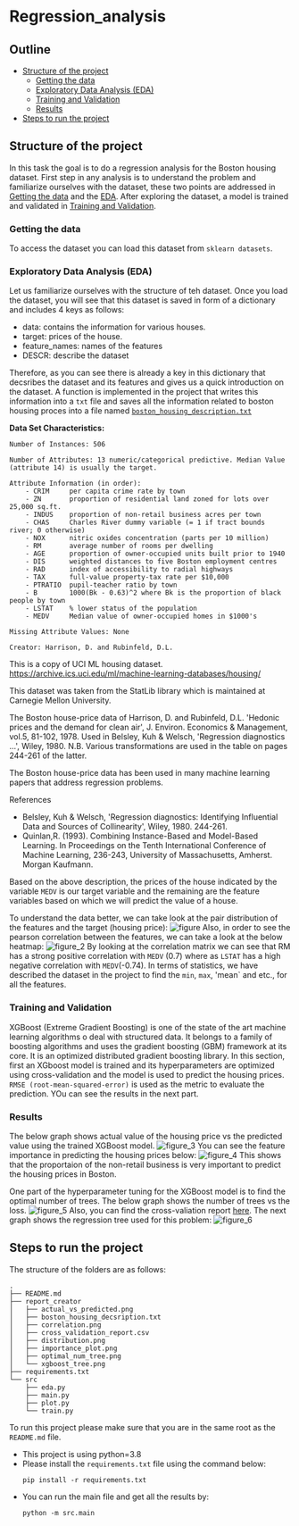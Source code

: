 # Regression_analysis

## Outline

 
  - [Structure of the project](#structure-of-the-project)
    - [Getting the data](#getting-the-data)
    - [Exploratory Data Analysis (EDA)](#exploratory-data-analysis-eda)
    - [Training and Validation](#training-and-validation)
    - [Results](#results)
  - [Steps to run the project](#steps-to-run-the-project)
 



## Structure of the project 
In this task the goal is to do a regression analysis for the Boston housing dataset.
First step in any analysis is to understand the problem and familiarize ourselves with the 
dataset, these two points are addressed in [Getting the data](#getting-the-data) and the [EDA](#exploratory-data-analysis-eda).
After exploring the dataset, a model is trained and validated in [Training and Validation](#training-and-validation).
### Getting the data
To access the dataset you can load this dataset from `sklearn datasets`.

### Exploratory Data Analysis (EDA)
Let  us familiarize ourselves with the structure of teh dataset. Once you load the dataset, you will see that this dataset is saved in form of a dictionary and includes 4 keys as follows:
* data: contains the information for various houses.
* target:  prices of the house.
* feature_names: names of the features
* DESCR: describe the dataset

Therefore, as you can see there is already a key in this dictionary that decsribes the dataset and its features and 
gives us a quick introduction on the dataset. A function is implemented in the project that writes this information into a `txt` file and saves all the information related to boston housing proces into a file named
[`boston_housing_description.txt`](report_creator/boston_housing_decsription.txt)

**Data Set Characteristics:**  

    Number of Instances: 506 

    Number of Attributes: 13 numeric/categorical predictive. Median Value (attribute 14) is usually the target.

    Attribute Information (in order):
        - CRIM     per capita crime rate by town
        - ZN       proportion of residential land zoned for lots over 25,000 sq.ft.
        - INDUS    proportion of non-retail business acres per town
        - CHAS     Charles River dummy variable (= 1 if tract bounds river; 0 otherwise)
        - NOX      nitric oxides concentration (parts per 10 million)
        - RM       average number of rooms per dwelling
        - AGE      proportion of owner-occupied units built prior to 1940
        - DIS      weighted distances to five Boston employment centres
        - RAD      index of accessibility to radial highways
        - TAX      full-value property-tax rate per $10,000
        - PTRATIO  pupil-teacher ratio by town
        - B        1000(Bk - 0.63)^2 where Bk is the proportion of black people by town
        - LSTAT    % lower status of the population
        - MEDV     Median value of owner-occupied homes in $1000's

    Missing Attribute Values: None

    Creator: Harrison, D. and Rubinfeld, D.L.

This is a copy of UCI ML housing dataset.
https://archive.ics.uci.edu/ml/machine-learning-databases/housing/


This dataset was taken from the StatLib library which is maintained at Carnegie Mellon University.

The Boston house-price data of Harrison, D. and Rubinfeld, D.L. 'Hedonic
prices and the demand for clean air', J. Environ. Economics & Management,
vol.5, 81-102, 1978.   Used in Belsley, Kuh & Welsch, 'Regression diagnostics
...', Wiley, 1980.   N.B. Various transformations are used in the table on
pages 244-261 of the latter.

The Boston house-price data has been used in many machine learning papers that address regression
problems.   
     
References

   - Belsley, Kuh & Welsch, 'Regression diagnostics: Identifying Influential Data and Sources of Collinearity', Wiley, 1980. 244-261.
   - Quinlan,R. (1993). Combining Instance-Based and Model-Based Learning. In Proceedings on the Tenth International Conference of Machine Learning, 236-243, University of Massachusetts, Amherst. Morgan Kaufmann.

Based on the above description, the prices of the house indicated by the variable `MEDV` is our target variable and the remaining are the feature variables based on which we will predict the value of a house.

To understand the data better, we can take look at the pair distribution of the features and the target (housing price):
![figure](report_creator/distribution.png)
Also, in order to see the pearson correlation between the features, we can take a look at the below heatmap:
![figure_2](report_creator/correlation.png)
By looking at the correlation matrix we can see that RM has a strong positive correlation with `MEDV` (0.7) where as `LSTAT` has a high negative correlation with `MEDV`(-0.74).
In terms of statistics, we have described the dataset in the project to find the `min`, `max`, 'mean` and etc., for all the features.
### Training and Validation
XGBoost (Extreme Gradient Boosting) is one of the state of the art machine learning algorithms o deal with structured data. It belongs to a family of boosting algorithms and uses the gradient boosting (GBM) framework at its core. It is an optimized distributed gradient boosting library. 
In this section, first an XGboost model is trained and its hyperparameters are optimized using cross-validation and the model is used to predict the housing prices. `RMSE (root-mean-squared-error)` is used as the metric to evaluate the prediction.
YOu can see the results in the next part.
### Results
The below graph shows actual value of the housing price vs the predicted value using the trained XGBoost model.
![figure_3](report_creator/actual_vs_predicted.png)
You can see the feature importance in predicting the housing prices below:
![figure_4](report_creator/importance_plot.png)
This shows that the proportaion of the non-retail business is very important to predict the housing prices in Boston.

One part of the hyperparameter tuning for the XGBoost model is to find the optimal number of trees. The below graph shows the number of trees vs the loss.
![figure_5](report_creator/optimal_num_tree.png)
Also, you can find the cross-valiation report [here](report_creator/cross_validation_report.csv).
The next graph shows the regression tree used for this problem:
![figure_6](report_creator/xgboost_tree.png)


## Steps to run the project
The structure of the folders are as follows:
```
.
├── README.md
├── report_creator
│   ├── actual_vs_predicted.png
│   ├── boston_housing_decsription.txt
│   ├── correlation.png
│   ├── cross_validation_report.csv
│   ├── distribution.png
│   ├── importance_plot.png
│   ├── optimal_num_tree.png
│   └── xgboost_tree.png
├── requirements.txt
└── src
    ├── eda.py
    ├── main.py
    ├── plot.py
    └── train.py
```
To run this project please make sure that you are in the same root as the `README.md` file.
* This project is using python=3.8
* Please install the `requirements.txt` file using the command below:
  ```
  pip install -r requirements.txt
  ```
* You can run the main file and get all the results by:
  ```
  python -m src.main
  ```  







